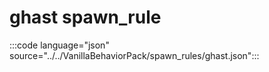 # ghast spawn_rule

:::code language="json" source="../../VanillaBehaviorPack/spawn_rules/ghast.json":::
